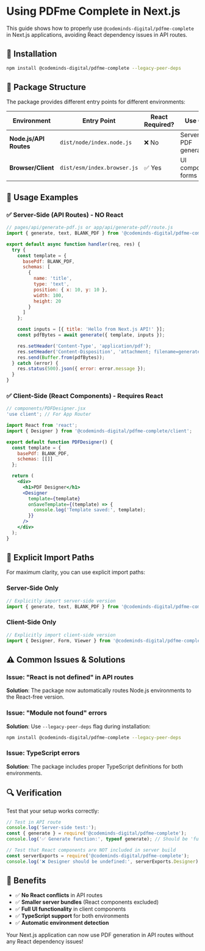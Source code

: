 # Using PDFme Complete in Next.js

This guide shows how to properly use `@codeminds-digital/pdfme-complete` in Next.js applications, avoiding React dependency issues in API routes.

## 🚀 Installation

```bash
npm install @codeminds-digital/pdfme-complete --legacy-peer-deps
```

## 📁 Package Structure

The package provides different entry points for different environments:

| Environment | Entry Point | React Required? | Use Case |
|-------------|-------------|-----------------|----------|
| **Node.js/API Routes** | `dist/node/index.node.js` | ❌ No | Server-side PDF generation |
| **Browser/Client** | `dist/esm/index.browser.js` | ✅ Yes | UI components, forms |

## 🔧 Usage Examples

### ✅ **Server-Side (API Routes) - NO React**

```javascript
// pages/api/generate-pdf.js or app/api/generate-pdf/route.js
import { generate, text, BLANK_PDF } from '@codeminds-digital/pdfme-complete';

export default async function handler(req, res) {
  try {
    const template = {
      basePdf: BLANK_PDF,
      schemas: [
        {
          name: 'title',
          type: 'text',
          position: { x: 10, y: 10 },
          width: 100,
          height: 20
        }
      ]
    };

    const inputs = [{ title: 'Hello from Next.js API!' }];
    const pdfBytes = await generate({ template, inputs });

    res.setHeader('Content-Type', 'application/pdf');
    res.setHeader('Content-Disposition', 'attachment; filename=generated.pdf');
    res.send(Buffer.from(pdfBytes));
  } catch (error) {
    res.status(500).json({ error: error.message });
  }
}
```

### ✅ **Client-Side (React Components) - Requires React**

```jsx
// components/PDFDesigner.jsx
'use client'; // For App Router

import React from 'react';
import { Designer } from '@codeminds-digital/pdfme-complete/client';

export default function PDFDesigner() {
  const template = {
    basePdf: BLANK_PDF,
    schemas: [[]]
  };

  return (
    <div>
      <h1>PDF Designer</h1>
      <Designer 
        template={template}
        onSaveTemplate={(template) => {
          console.log('Template saved:', template);
        }}
      />
    </div>
  );
}
```

## 🎯 **Explicit Import Paths**

For maximum clarity, you can use explicit import paths:

### Server-Side Only
```javascript
// Explicitly import server-side version
import { generate, text, BLANK_PDF } from '@codeminds-digital/pdfme-complete/server';
```

### Client-Side Only
```javascript
// Explicitly import client-side version
import { Designer, Form, Viewer } from '@codeminds-digital/pdfme-complete/client';
```

## ⚠️ **Common Issues & Solutions**

### Issue: "React is not defined" in API routes
**Solution**: The package now automatically routes Node.js environments to the React-free version.

### Issue: "Module not found" errors
**Solution**: Use `--legacy-peer-deps` flag during installation:
```bash
npm install @codeminds-digital/pdfme-complete --legacy-peer-deps
```

### Issue: TypeScript errors
**Solution**: The package includes proper TypeScript definitions for both environments.

## 🔍 **Verification**

Test that your setup works correctly:

```javascript
// Test in API route
console.log('Server-side test:');
const { generate } = require('@codeminds-digital/pdfme-complete');
console.log('✅ Generate function:', typeof generate); // Should be 'function'

// Test that React components are NOT included in server build
const serverExports = require('@codeminds-digital/pdfme-complete');
console.log('❌ Designer should be undefined:', serverExports.Designer); // Should be undefined
```

## 🎉 **Benefits**

- ✅ **No React conflicts** in API routes
- ✅ **Smaller server bundles** (React components excluded)
- ✅ **Full UI functionality** in client components
- ✅ **TypeScript support** for both environments
- ✅ **Automatic environment detection**

Your Next.js application can now use PDF generation in API routes without any React dependency issues!
